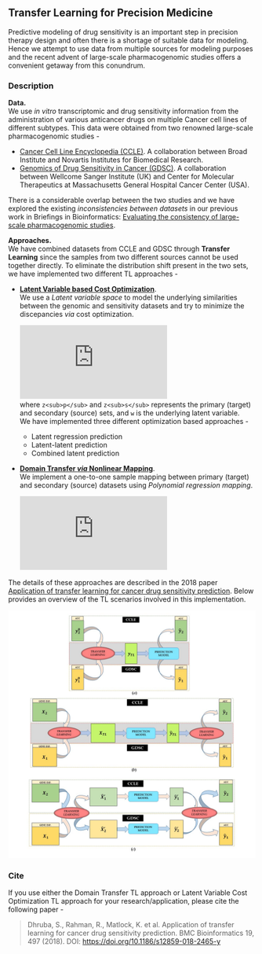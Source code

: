 ## Transfer Learning for Precision Medicine  
Predictive modeling of drug sensitivity is an important step in precision therapy design and often there is a shortage of suitable data for modeling. Hence we attempt to use data from multiple sources for modeling purposes and the recent advent of large-scale pharmacogenomic studies offers a convenient getaway from this conundrum. 

### Description
**Data.**  
We use *in vitro* transcriptomic and drug sensitivity information from the administration of various anticancer drugs on multiple Cancer cell lines of different subtypes. This data were obtained from two renowned large-scale pharmacogenomic studies - 
   * [Cancer Cell Line Encyclopedia (CCLE)](https://portals.broadinstitute.org/ccle/about/). A collaboration between Broad Institute and Novartis Institutes for Biomedical Research.
   * [Genomics of Drug Sensitivity in Cancer (GDSC)](https://www.cancerrxgene.org/about). A collaboration between Wellcome Sanger Institute (UK) and Center for Molecular Therapeutics at Massachusetts General Hospital Cancer Center (USA). 

There is a considerable overlap between the two studies and we have explored the existing *inconsistencies between datasets* in our previous work in Briefings in Bioinformatics: [Evaluating the consistency of large-scale pharmacogenomic studies](https://academic.oup.com/bib/article-abstract/20/5/1734/5034074). 

**Approaches.**  
We have combined datasets from CCLE and GDSC through **Transfer Learning** since the samples from two different sources cannot be used together directly. To eliminate the distribution shift present in the two sets, we have implemented two different TL approaches - 
   * <ins><b>Latent Variable based Cost Optimization</b></ins>.  
     We use a *Latent variable space* to model the underlying similarities between the genomic and sensitivity datasets and try to minimize the discepancies _via_ cost optimization. 
     
     ![lvco_eqn](https://latex.codecogs.com/svg.latex?%5Cinline%20%5Clarge%20%5Cboldsymbol%7Bw%7D%20%3D%20c_0%20&plus;%20c_p%20%5Cboldsymbol%7Bz%7D_p%20&plus;%20c_s%20%5Cboldsymbol%7Bz%7D_s%20&plus;%20%5Cboldsymbol%7B%5Cvarepsilon%7D)  
     where `z<sub>p</sub>` and `z<sub>s</sub>` represents the primary (target) and secondary (source) sets, and `w` is the underlying latent variable.  
     We have implemented three different optimization based approaches - 
      * Latent regression prediction
      * Latent-latent prediction
      * Combined latent prediction
   
   * <ins><b>Domain Transfer _via_ Nonlinear Mapping</b></ins>.  
     We implement a one-to-one sample mapping between primary (target) and secondary (source) datasets using *Polynomial regression mapping*.
     
     ![dtnm_eqn](https://latex.codecogs.com/svg.latex?%5Cinline%20%5Cboldsymbol%7Bz%7D_%7Bs%2C%20i%7D%20%3D%20%5Cboldsymbol%7B%5Comega%7D_p%5E%7B%28i%29%7D%20%5C%2C%20%5Cboldsymbol%7Bz%7D_%7Bp%2C%20i%7D%20&plus;%20%5Cboldsymbol%7B%5Cvarepsilon%7D%5E%7B%28i%29%7D)
     

The details of these approaches are described in the 2018 paper [Application of transfer learning for cancer drug sensitivity prediction](https://bmcbioinformatics.biomedcentral.com/articles/10.1186/s12859-018-2465-y). Below provides an overview of the TL scenarios involved in this implementation. 

![TransferLearningSummary](https://github.com/dhruba018/Transfer_Learning_Precision_Medicine/blob/master/TLsummary.jpg)

### Cite
If you use either the Domain Transfer TL approach or Latent Variable Cost Optimization TL approach for your research/application, please cite the following paper - 
> Dhruba, S., Rahman, R., Matlock, K. et al. Application of transfer learning for cancer drug sensitivity prediction. BMC Bioinformatics 19, 497 (2018). 
  DOI: https://doi.org/10.1186/s12859-018-2465-y
